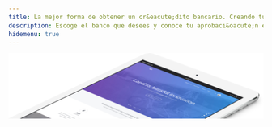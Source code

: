 ```yaml
---
title: La mejor forma de obtener un cr&eacute;dito bancario. Creando tu expediente <strong>"A Prueba de Balas"</strong> aqu&iacute;
description: Escoge el banco que desees y conoce tu aprobaci&oacute;n en l&iacute;nea para que <strong>solo</strong> vayas a la sucursal a firmar.
hidemenu: true
---
```

![iPad mock](mock.png?classes=img-responsive,wp,wp-3)
